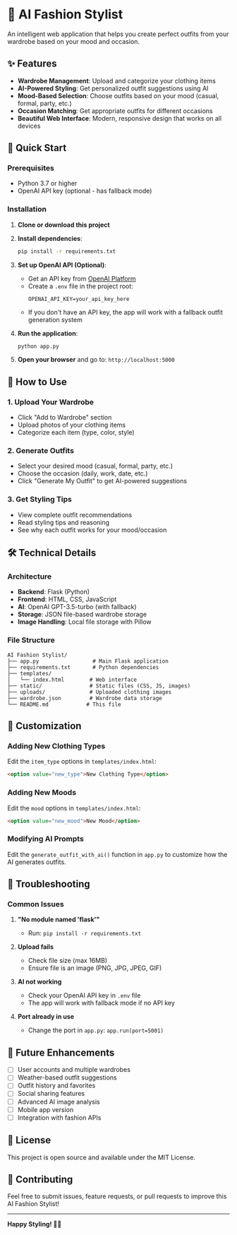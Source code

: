 # 👗 AI Fashion Stylist

An intelligent web application that helps you create perfect outfits from your wardrobe based on your mood and occasion.

## ✨ Features

- **Wardrobe Management**: Upload and categorize your clothing items
- **AI-Powered Styling**: Get personalized outfit suggestions using AI
- **Mood-Based Selection**: Choose outfits based on your mood (casual, formal, party, etc.)
- **Occasion Matching**: Get appropriate outfits for different occasions
- **Beautiful Web Interface**: Modern, responsive design that works on all devices

## 🚀 Quick Start

### Prerequisites

- Python 3.7 or higher
- OpenAI API key (optional - has fallback mode)

### Installation

1. **Clone or download this project**

2. **Install dependencies**:
   ```bash
   pip install -r requirements.txt
   ```

3. **Set up OpenAI API (Optional)**:
   - Get an API key from [OpenAI Platform](https://platform.openai.com/api-keys)
   - Create a `.env` file in the project root:
     ```
     OPENAI_API_KEY=your_api_key_here
     ```
   - If you don't have an API key, the app will work with a fallback outfit generation system

4. **Run the application**:
   ```bash
   python app.py
   ```

5. **Open your browser** and go to: `http://localhost:5000`

## 🎯 How to Use

### 1. Upload Your Wardrobe
- Click "Add to Wardrobe" section
- Upload photos of your clothing items
- Categorize each item (type, color, style)

### 2. Generate Outfits
- Select your desired mood (casual, formal, party, etc.)
- Choose the occasion (daily, work, date, etc.)
- Click "Generate My Outfit" to get AI-powered suggestions

### 3. Get Styling Tips
- View complete outfit recommendations
- Read styling tips and reasoning
- See why each outfit works for your mood/occasion

## 🛠️ Technical Details

### Architecture
- **Backend**: Flask (Python)
- **Frontend**: HTML, CSS, JavaScript
- **AI**: OpenAI GPT-3.5-turbo (with fallback)
- **Storage**: JSON file-based wardrobe storage
- **Image Handling**: Local file storage with Pillow

### File Structure
```
AI Fashion Stylist/
├── app.py                 # Main Flask application
├── requirements.txt       # Python dependencies
├── templates/
│   └── index.html        # Web interface
├── static/               # Static files (CSS, JS, images)
├── uploads/              # Uploaded clothing images
├── wardrobe.json         # Wardrobe data storage
└── README.md            # This file
```

## 🎨 Customization

### Adding New Clothing Types
Edit the `item_type` options in `templates/index.html`:
```html
<option value="new_type">New Clothing Type</option>
```

### Adding New Moods
Edit the `mood` options in `templates/index.html`:
```html
<option value="new_mood">New Mood</option>
```

### Modifying AI Prompts
Edit the `generate_outfit_with_ai()` function in `app.py` to customize how the AI generates outfits.

## 🔧 Troubleshooting

### Common Issues

1. **"No module named 'flask'"**
   - Run: `pip install -r requirements.txt`

2. **Upload fails**
   - Check file size (max 16MB)
   - Ensure file is an image (PNG, JPG, JPEG, GIF)

3. **AI not working**
   - Check your OpenAI API key in `.env` file
   - The app will work with fallback mode if no API key

4. **Port already in use**
   - Change the port in `app.py`: `app.run(port=5001)`

## 🌟 Future Enhancements

- [ ] User accounts and multiple wardrobes
- [ ] Weather-based outfit suggestions
- [ ] Outfit history and favorites
- [ ] Social sharing features
- [ ] Advanced AI image analysis
- [ ] Mobile app version
- [ ] Integration with fashion APIs

## 📝 License

This project is open source and available under the MIT License.

## 🤝 Contributing

Feel free to submit issues, feature requests, or pull requests to improve this AI Fashion Stylist!

---

**Happy Styling! 👗✨**
